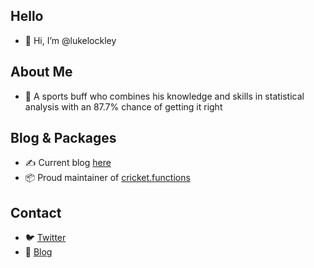 ## Hello
- 👋 Hi, I’m @lukelockley

## About Me
- 👀 A sports buff who combines his knowledge and skills in statistical analysis with an 87.7% chance of getting it right

## Blog & Packages
- ✍️ Current blog [here](luke-lockley.medium.com)
- 📦 Proud maintainer of [cricket.functions](https://github.com/lukelockley/cricket.functions)

## Contact
- 🐦 [Twitter](https://twitter.com/luke_lockley)
- 📖 [Blog](luke-lockley.medium.com) 
<!---
lukelockley/lukelockley is a ✨ special ✨ repository because its `README.md` (this file) appears on your GitHub profile.
You can click the Preview link to take a look at your changes.
--->
